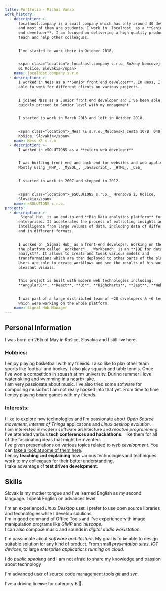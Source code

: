 ```yaml
---
title: Portfolio - Michal Vanko
work_history:
  - description: >-
      localhost.company is a small company which has only around 40 developers
      and most of them are students. I work in _localhost_ as a **Senior front
      end developer**. I am focused on delivering a high quality product and to
      teach and help other colleagues.


      I've started to work there in October 2018.


      <span class="location">_localhost.company s.r.o_ Boženy Nemcovej 30, 040
      01 Košice, Slovakia</span>
    name: localhost.company s.r.o
  - description: >-
      I worked in Ness as a **Senior front end developer**. In Ness, I've been
      able to work for different clients on various projects.


      I joined Ness as a Junior front end developer and I've been able to
      quickly proceed to Senior level with my engagement


      I started to work in March 2013 and left in October 2018.


      <span class="location">_Ness KE s.r.o._Moldavská cesta 10/B, 040 11
      Košice, Slovakia</span>
    name: Ness KE s.r.o
  - description: >-
      I worked in eSOLUTIONS as a **extern web developer**


      I was building front-end and back-end for websites and web applications.
      Mostly using _PHP_, _MySQL_, _JavaScript_, _HTML_, _CSS_


      I started to work in 2007 and stopped in 2012.


      <span class="location">_eSOLUTIONS s.r.o._ Hroncová 2, Košice,
      Slovakia</span>
    name: eSOLUTIONS s.r.o.
projects:
  - description: >-
      _Signal Hub_ is an end-to-end **Big Data analytics platform** for large
      enterprises. It accelerates the process of extracting insights and
      intelligence from large volumes of data, including data of different types
      and in different formats.


      I worked on _Signal Hub_ as a front-end developer. Working on the part of
      the platform called _Workbench_. _Workbench_ is an **IDE for data
      analyst**. It allows to create and tweak various models and
      transformations which are then deployed to other parts of the platform.
      Users are able to create workflows and see the results of his work with
      pleasant visuals.


      This project is built with modern web technologies including:
      **AngularJS**, **React**, **D3**, **Highcharts**, **Jest**, **Webpack**.


      I was part of a large distributed team of ~20 developers & ~6 testers
      which were working on the whole platform.
    name: Signal Hub Manager
---
```

## Personal Information

I was born on 26th of May in Košice, Slovakia and I still live here.

### Hobbies:

I enjoy playing basketball with my friends. I also like to play other team sports like football and hockey. I also play squash and table tennis. Once I've won a competition in squash at my university. During summer I love water skiing and swimming in a nearby lake.  
I am very passionate about music. I've also tried some software for composing music but I am not really hooked into that yet. From time to time I enjoy playing board games with my friends.

### Interests:

I like to explore new technologies and I'm passionate about _Open Source movement_, _Internet of Things_ applications and _Linux desktop evolution_.  
I am interested in modern software architecture and _reactive programming_.  
I've attended various **tech conferences and hackathons**. I like them for all of the fascinating ideas that might be invented.  
I've given presentations on various topics related to _web development_. You can [take a look at some of them here](#presentations).  
I enjoy **teaching and explaining** how various technologies and techniques work to my colleagues for their better understanding.  
I take advantage of **test driven development**.

## Skills

Slovak is my mother tongue and I've learned English as my second language. I speak English on advanced level.

I'm an experienced _Linux Desktop_ user. I prefer to use open source libraries and technologies while I develop solutions.  
I'm in good command of Office Tools and I've experience with image manipulation programs like _GIMP_ and _Inkscape_.  
I can also compose music and sounds in _digital audio workstation_.

I'm passionate about _software architecture_. My goal is to be able to design suitable solution for any kind of product. From small _presentation sites_, _IOT devices_, to large _enterprise applications running on cloud_.

I do _public speaking_ and I am not afraid to share my knowledge and passion about technology.

I'm advanced user of source code management tools _git_ and _svn_.

I've a driving license for category B 🚗.
